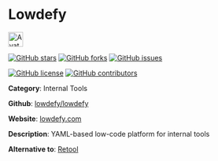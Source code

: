 
# Lowdefy 

<a href="https://lowdefy.com/"><img src="https://icons.duckduckgo.com/ip3/lowdefy.com.ico" alt="Avatar" width="30" height="30" /></a>

[![GitHub stars](https://img.shields.io/github/stars/lowdefy/lowdefy.svg?style=social&label=Star&maxAge=2592000)](https://GitHub.com/lowdefy/lowdefy/stargazers/) [![GitHub forks](https://img.shields.io/github/forks/lowdefy/lowdefy.svg?style=social&label=Fork&maxAge=2592000)](https://GitHub.com/lowdefy/lowdefy/network/) [![GitHub issues](https://img.shields.io/github/issues/lowdefy/lowdefy.svg)](https://GitHub.com/Nlowdefy/lowdefy/issues/)

[![GitHub license](https://img.shields.io/github/license/lowdefy/lowdefy.svg)](https://github.com/lowdefy/lowdefy/blob/master/LICENSE) [![GitHub contributors](https://img.shields.io/github/contributors/lowdefy/lowdefy.svg)](https://GitHub.com/lowdefy/lowdefy/graphs/contributors/) 

**Category**: Internal Tools

**Github**: [lowdefy/lowdefy](https://github.com/lowdefy/lowdefy)

**Website**: [lowdefy.com](https://lowdefy.com/)

**Description**:
YAML-based low-code platform for internal tools

**Alternative to**: [Retool](https://retool.com/)
